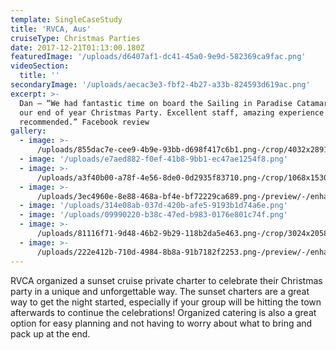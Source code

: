 ```yaml
---
template: SingleCaseStudy
title: 'RVCA, Aus'
cruiseType: Christmas Parties
date: 2017-12-21T01:13:00.180Z
featuredImage: '/uploads/d6407af1-dc41-45a0-9e9d-582369ca9fac.png'
videoSection:
  title: ''
secondaryImage: '/uploads/aecac3e3-fbf2-4b27-a33b-824593d619ac.png'
excerpt: >-
  Dan – “We had fantastic time on board the Sailing in Paradise Catamaran for
  our end of year Christmas Party. Excellent staff, amazing experience - highly
  recommended.” Facebook review
gallery:
  - image: >-
      /uploads/855dac7e-cee9-4b9e-93bb-d698f417c6b1.png-/crop/4032x2891/0,0/-/preview/
  - image: '/uploads/e7aed882-f0ef-41b8-9bb1-ec47ae1254f8.png'
  - image: >-
      /uploads/a3f40b00-a78f-4e56-8de0-0d2935f83710.png-/crop/1068x1530/0,0/-/preview/
  - image: >-
      /uploads/3ec4960e-8e88-468a-bf4e-bf72229ca689.png-/preview/-/enhance/50/
  - image: '/uploads/314e08ab-037d-420b-afe5-9193b1d74a6e.png'
  - image: '/uploads/09990220-b38c-47ed-b983-0176e801c74f.png'
  - image: >-
      /uploads/81116f71-9d48-46b2-9b29-118b2da5e463.png-/crop/3024x2058/0,681/-/preview/
  - image: >-
      /uploads/222e412b-710d-4984-8b8a-91b7182f2253.png-/preview/-/enhance/50/
---
```

RVCA organized a sunset cruise private charter to celebrate their Christmas party in a unique and unforgettable way. The sunset charters are a great way to get the night started, especially if your group will be hitting the town afterwards to continue the celebrations! Organized catering is also a great option for easy planning and not having to worry about what to bring and pack up at the end.
